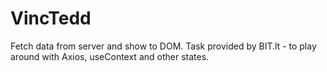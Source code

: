 # VincTedd

Fetch data from server and show to DOM. Task provided by BIT.lt - to play around with Axios, useContext and other states.
